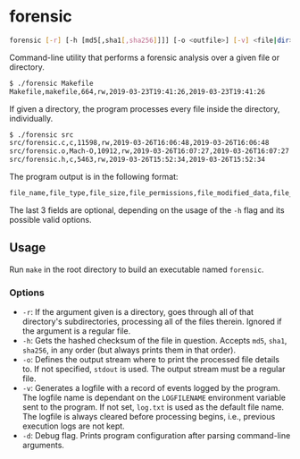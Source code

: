 # forensic

```sh
forensic [-r] [-h [md5[,sha1[,sha256]]]] [-o <outfile>] [-v] <file|dir>
```

Command-line utility that performs a forensic analysis over a given file or directory.

```sh
$ ./forensic Makefile
Makefile,makefile,664,rw,2019-03-23T19:41:26,2019-03-23T19:41:26
```

If given a directory, the program processes every file inside the directory, individually.

```sh
$ ./forensic src
src/forensic.c,c,11598,rw,2019-03-26T16:06:48,2019-03-26T16:06:48
src/forensic.o,Mach-O,10912,rw,2019-03-26T16:07:27,2019-03-26T16:07:27
src/forensic.h,c,5463,rw,2019-03-26T15:52:34,2019-03-26T15:52:34
```

The program output is in the following format:

```sh
file_name,file_type,file_size,file_permissions,file_modified_data,file_accessed_date,md5,sha1,sha256
```

The last 3 fields are optional, depending on the usage of the `-h` flag and its possible valid options.

## Usage

Run `make` in the root directory to build an executable named `forensic`.

### Options

- `-r`: If the argument given is a directory, goes through all of that directory's subdirectories, processing all of the files therein. Ignored if the argument is a regular file.
- `-h`: Gets the hashed checksum of the file in question. Accepts `md5`, `sha1`, `sha256`, in any order (but always prints them in that order).
- `-o`: Defines the output stream where to print the processed file details to. If not specified, `stdout` is used. The output stream must be a regular file.
- `-v`: Generates a logfile with a record of events logged by the program. The logfile name is dependant on the `LOGFILENAME` environment variable sent to the program. If not set, `log.txt` is used as the default file name. The logfile is always cleared before processing begins, i.e., previous execution logs are not kept.
- `-d`: Debug flag. Prints program configuration after parsing command-line arguments.
